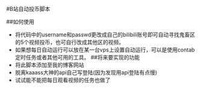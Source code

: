 #B站自动投币脚本

##如何使用
- 将代码中的username和passwd更改成自己的bilibili账号即可自动寻找鬼畜区的5个视频投币，也可自行改成其他区的视频。
- 如果想每日自动运行可以放在某一台vps上设置自动运行，可以是使用contab定时任务或者其他可用的工具。
##将来要实现的功能
- 将此脚本添加至我的博客网站
- 脱离kaaass大神的api自己写登陆(因为发现用api登陆有点慢)
- 试试能不能把每日观看视频的任务也做了
